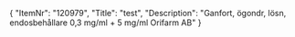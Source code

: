 {
  "ItemNr": "120979",
  "Title": "test",
  "Description": "Ganfort, ögondr, lösn, endosbehållare 0,3 mg/ml + 5 mg/ml Orifarm AB"
}